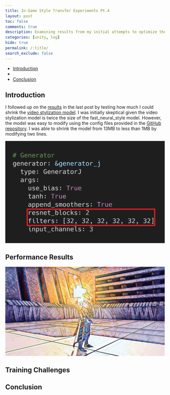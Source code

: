 ```yaml
---
title: In-Game Style Transfer Experiments Pt.4
layout: post
toc: false
comments: true
description: Examining results from my initial attempts to optimize the few-shot video stylization model.
categories: [unity, log]
hide: true
permalink: /:title/
search_exclude: false
---
```


* [Introduction](#introduction)
* [](#)
* [Conclusion](#conclusion)

## Introduction

I followed up on the [results](https://christianjmills.com/In-Game-Style-Transfer-Experiments-3/#using-a-smaller-model) in the last post by testing how much I could shrink the [video stylization model](https://christianjmills.com/In-Game-Style-Transfer-Experiments-1/#video-stylization-model). I was initially skeptical given the video stylization model is twice the size of the fast_neural_style model. However, the model was easy to modify using the config files provided in the [GitHub repository](https://github.com/OndrejTexler/Few-Shot-Patch-Based-Training). I was able to shrink the model from 13MB to less than 1MB by modifying two lines.

<img src="..\images\in-game-style-transfer-experiments\part-4\generator_small.png" alt="generator_small" style="zoom:50%;" />



## Performance Results



![few_shot_mosaic](..\images\in-game-style-transfer-experiments\part-4\few_shot_mosaic.png)



## Training Challenges



## Conclusion



